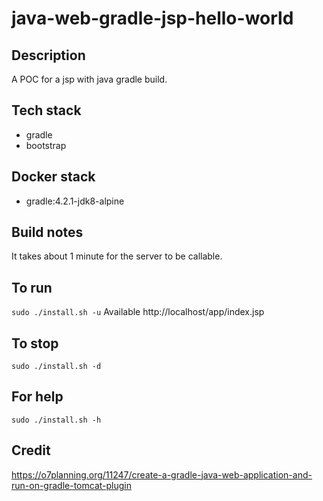 # java-web-gradle-jsp-hello-world

## Description
A POC for a jsp with java gradle build.

## Tech stack
- gradle
- bootstrap

## Docker stack
- gradle:4.2.1-jdk8-alpine

## Build notes
It takes about 1 minute for the server to be callable.

## To run
`sudo ./install.sh -u`
Available http://localhost/app/index.jsp

## To stop
`sudo ./install.sh -d`

## For help
`sudo ./install.sh -h`

## Credit
https://o7planning.org/11247/create-a-gradle-java-web-application-and-run-on-gradle-tomcat-plugin
